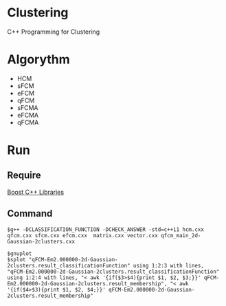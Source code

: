 # Clustering
C++ Programming for Clustering

# Algorythm
 - HCM
 - sFCM
 - eFCM
 - qFCM
 - sFCMA
 - eFCMA
 - qFCMA

# Run
## Require
[Boost C++ Libraries](https://www.boost.org/)

## Command
```
$g++ -DCLASSIFICATION_FUNCTION -DCHECK_ANSWER -std=c++11 hcm.cxx qfcm.cxx sfcm.cxx efcm.cxx  matrix.cxx vector.cxx qfcm_main_2d-Gaussian-2clusters.cxx
```

```
$gnuplot
$splot "qFCM-Em2.000000-2d-Gaussian-2clusters.result_classificationFunction" using 1:2:3 with lines, "qFCM-Em2.000000-2d-Gaussian-2clusters.result_classificationFunction" using 1:2:4 with lines, "< awk '{if($3>$4){print $1, $2, $3;}}' qFCM-Em2.000000-2d-Gaussian-2clusters.result_membership", "< awk '{if($4>$3){print $1, $2, $4;}}' qFCM-Em2.000000-2d-Gaussian-2clusters.result_membership"
```
